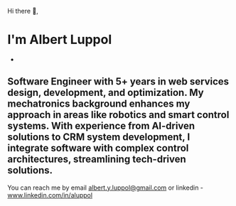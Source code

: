 Hi there 👋,
# I'm Albert Luppol
-
Software Engineer with 5+ years in web services design, development, and optimization. My mechatronics background enhances my approach in areas like robotics and smart control systems. With experience from AI-driven solutions to CRM system development, I integrate software with complex control architectures, streamlining tech-driven solutions. 
---

You can reach me by email albert.y.luppol@gmail.com or linkedin - www.linkedin.com/in/aluppol
